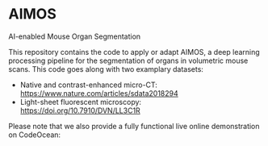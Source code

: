 # AIMOS
AI-enabled Mouse Organ Segmentation

This repository contains the code to apply or adapt AIMOS, a deep learning processing pipeline for the segmentation of organs in volumetric mouse scans. This code goes along with two examplary datasets:
* Native and contrast-enhanced micro-CT: https://www.nature.com/articles/sdata2018294 
* Light-sheet fluorescent microscopy: https://doi.org/10.7910/DVN/LL3C1R

Please note that we also provide a fully functional live online demonstration on CodeOcean:
